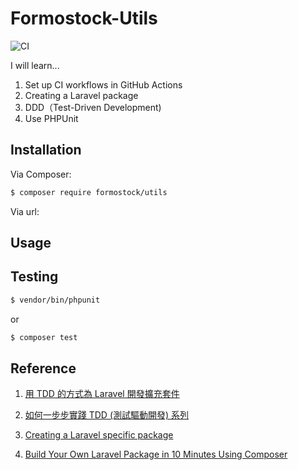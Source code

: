 # Formostock-Utils

![CI](https://github.com/kingispeak/formostock-utils/workflows/CI/badge.svg?branch=main)

I will learn...

1. Set up CI workflows in GitHub Actions
2. Creating a Laravel package
3. DDD（Test-Driven Development)
4. Use PHPUnit

## Installation

Via Composer:

```bash
$ composer require formostock/utils
```

Via url:

## Usage

## Testing

```bash
$ vendor/bin/phpunit
```

or

```bash
$ composer test
```

## Reference

1. [用 TDD 的方式為 Laravel 開發擴充套件](https://iter01.com/504133.html)

2. [如何一步步實踐 TDD (測試驅動開發) 系列](https://ithelp.ithome.com.tw/users/20120541/ironman/2586)

3. [Creating a Laravel specific package](https://johnbraun.blog/posts/creating-a-laravel-package-1)

4. [Build Your Own Laravel Package in 10 Minutes Using Composer](https://medium.com/cafe24-ph-blog/build-your-own-laravel-package-in-10-minutes-using-composer-867e8ef875dd)

